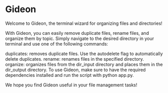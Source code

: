# Gideon

Welcome to Gideon, the terminal wizard for organizing files and directories!

With Gideon, you can easily remove duplicate files, rename files, and organize them by topic. Simply navigate to the desired directory in your terminal and use one of the following commands:

duplicates: removes duplicate files. Use the autodelete flag to automatically delete duplicates.
rename: renames files in the specified directory.
organize: organizes files from the dir_input directory and places them in the dir_output directory.
To use Gideon, make sure to have the required dependencies installed and run the script with python app.py.

We hope you find Gideon useful in your file management tasks!
